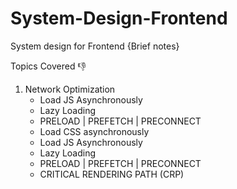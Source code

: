 # System-Design-Frontend

System design for Frontend {Brief notes}

Topics Covered 👎

1. Network Optimization
   - Load JS Asynchronously
   - Lazy Loading
   - PRELOAD | PREFETCH | PRECONNECT
   - Load CSS asynchronously
    - Load JS Asynchronously 
    - Lazy Loading
    - PRELOAD | PREFETCH | PRECONNECT
    - CRITICAL RENDERING PATH (CRP)
